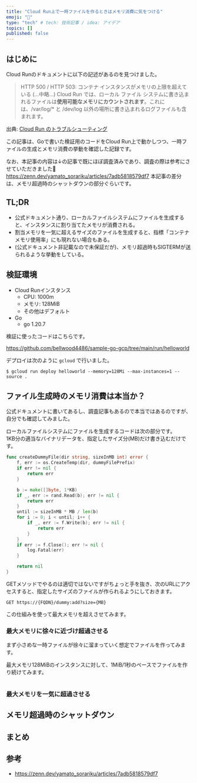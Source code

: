 ```yaml
---
title: "Cloud Run上で一時ファイルを作るときはメモリ消費に気をつける"
emoji: "📁"
type: "tech" # tech: 技術記事 / idea: アイデア
topics: []
published: false
---
```


## はじめに

Cloud Runのドキュメントに以下の記述があるのを見つけました。

> HTTP 500 / HTTP 503: コンテナ インスタンスがメモリの上限を超えている
> (...中略...)
> Cloud Run では、ローカル ファイル システムに書き込まれるファイルは**使用可能なメモリにカウントされます**。これには、/var/log/* と /dev/log 以外の場所に書き込まれるログファイルも含まれます。

出典: [Cloud Run のトラブルシューティング](https://cloud.google.com/run/docs/troubleshooting?hl=ja#memory)

この記事は、Goで書いた検証用のコードをCloud Run上で動かしつつ、一時ファイルの生成とメモリ消費の挙動を確認した記録です。

なお、本記事の内容は↓の記事で既にほぼ調査済みであり、調査の際は参考にさせていただきました🙏
https://zenn.dev/yamato_sorariku/articles/7adb5818579df7
本記事の差分は、メモリ超過時のシャットダウンの部分ぐらいです。

## TL;DR

- 公式ドキュメント通り、ローカルファイルシステムにファイルを生成すると、インスタンスに割り当てたメモリが消費される。
- 割当メモリを一気に超えるサイズのファイルを生成すると、指標「コンテナメモリ使用率」にも現れない場合もある。
- (公式ドキュメント非記載なので未保証だが)、メモリ超過時もSIGTERMが送られるような挙動をしている。

## 検証環境

- Cloud Runインスタンス
  - CPU: 1000m
  - メモリ: 128MiB
  - その他はデフォルト
- Go
  - go 1.20.7

検証に使ったコードはこちらです。

https://github.com/bellwood4486/sample-go-gcp/tree/main/run/helloworld

デプロイは次のように `gcloud` で行いました。
```shell
$ gcloud run deploy helloworld --memory=128Mi --max-instances=1 --source .
```

## ファイル生成時のメモリ消費は本当か？

公式ドキュメントに書いてあるし、調査記事もあるので本当ではあるのですが、自分でも確認してみました。

ローカルファイルシステムにファイルを生成するコードは次の部分です。  
1KB分の適当なバイナリデータを、指定したサイズ分(MB)だけ書き込むだけです。
```go
func createDummyFile(dir string, sizeInMB int) error {
	f, err := os.CreateTemp(dir, dummyFilePrefix)
	if err != nil {
		return err
	}

	b := make([]byte, 1*KB)
	if _, err := rand.Read(b); err != nil {
		return err
	}
	until := sizeInMB * MB / len(b)
	for i := 0; i < until; i++ {
		if _, err := f.Write(b); err != nil {
			return err
		}
	}
	if err := f.Close(); err != nil {
		log.Fatal(err)
	}

	return nil
}
```

GETメソッドでやるのは適切ではないですがちょっと手を抜き、次のURLにアクセスすると、指定したサイズのファイルが作られるようにしておきます。
```
GET https://{FQDN}/dummy:add?size={MB}
```

この仕組みを使って最大メモリを超えさせてみます。

### 最大メモリに徐々に近づけ超過させる

まず小さめな一時ファイルが徐々に溜まっていく想定でファイルを作ってみます。

最大メモリ128MiBのインスタンスに対して、1MiB/1秒のペースでファイルを作り続けてみます。

```shell

```

### 最大メモリを一気に超過させる

## メモリ超過時のシャットダウン

## まとめ

## 参考

- https://zenn.dev/yamato_sorariku/articles/7adb5818579df7

